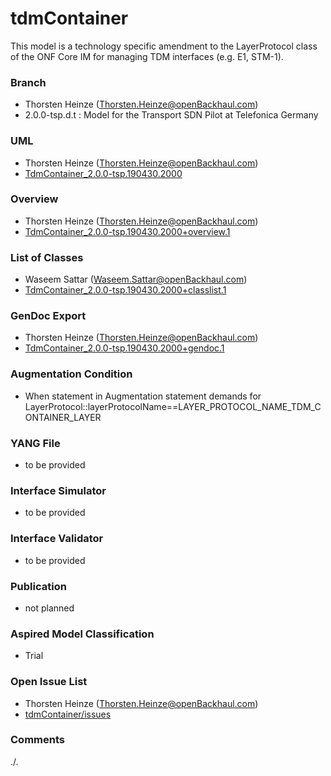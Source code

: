 # tdmContainer
This model is a technology specific amendment to the LayerProtocol class of the ONF Core IM for managing TDM interfaces (e.g. E1, STM-1).

### Branch
- Thorsten Heinze (Thorsten.Heinze@openBackhaul.com)
- 2.0.0-tsp.d.t : Model for the Transport SDN Pilot at Telefonica Germany

### UML
- Thorsten Heinze (Thorsten.Heinze@openBackhaul.com)
- [TdmContainer_2.0.0-tsp.190430.2000](./TdmContainer_2.0.0-tsp.190430.2000.zip)

### Overview 
- Thorsten Heinze (Thorsten.Heinze@openBackhaul.com)
- [TdmContainer_2.0.0-tsp.190430.2000+overview.1](./TdmContainer_2.0.0-tsp.190430.2000+overview.1.png)

### List of Classes
- Waseem Sattar (Waseem.Sattar@openBackhaul.com)
- [TdmContainer_2.0.0-tsp.190430.2000+classlist.1](./TdmContainer_2.0.0-tsp.190430.2000+classlist.1.txt)

### GenDoc Export
- Thorsten Heinze (Thorsten.Heinze@openBackhaul.com)
- [TdmContainer_2.0.0-tsp.190430.2000+gendoc.1](./TdmContainer_2.0.0-tsp.190430.2000+gendoc.1.docx)

### Augmentation Condition
- When statement in Augmentation statement demands for LayerProtocol::layerProtocolName==LAYER_PROTOCOL_NAME_TDM_CONTAINER_LAYER

### YANG File
- to be provided

### Interface Simulator
- to be provided

### Interface Validator
- to be provided

### Publication
- not planned

### Aspired Model Classification
- Trial

### Open Issue List
- Thorsten Heinze (Thorsten.Heinze@openBackhaul.com)
- [tdmContainer/issues](../../issues)

### Comments
./.
